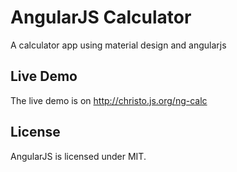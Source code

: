 # AngularJS Calculator
A calculator app using material design and angularjs

## Live Demo
The live demo is on http://christo.js.org/ng-calc

## License
AngularJS is licensed under MIT.
